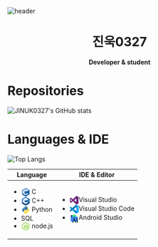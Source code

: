 ![header](https://capsule-render.vercel.app/api?type=waving&color=gradient&customColorList=0,2,3,5,30&height=250&section=header&text=JINUK0327&fontSize=80&fontAlignY=40)
<h1 align="center">진욱0327</h1>
<p align="center">
  <b>Developer & student</b>
</p>

<h1>Repositories</h1>

![JINUK0327's GitHub stats](https://github-readme-stats.vercel.app/api?username=JINUK0327&hide=contribs&show_icons=true&theme=tokyonight&locale=kr,en)

<h1>Languages & IDE</h1>

![Top Langs](https://github-readme-stats.vercel.app/api/top-langs/?username=JINUK0327&langs_count=5&layout=donut&hide_border=true&size_weight=1&count_weight=1&theme=tokyonight)
<table>
    <thead>
        <tr>
          <th>Language</th>
          <th>IDE & Editor</th>
        </tr>
    </thead>
    <tbody>
        <tr>
           <td>
             <ul>
               <li><img src="https://github.com/devicons/devicon/blob/master/icons/c/c-original.svg" height="20px" align="center"> C</li>
               <li><img src="https://github.com/devicons/devicon/blob/master/icons/cplusplus/cplusplus-original.svg" height="20px" align="center"> C++</li>
               <li><img src="https://github.com/devicons/devicon/blob/master/icons/python/python-original.svg" height="20px" align="center"> Python</li>
               <li>SQL</li>
               <li><img src="https://github.com/devicons/devicon/blob/master/icons/nodejs/nodejs-original.svg" height="20px" align="center"> node.js</li>
             </ul> 
           </td>
          <td>
             <ul>
               <li><img src = "https://github.com/devicons/devicon/blob/master/icons/visualstudio/visualstudio-plain.svg" height="20px" align="center">Visual Studio</li>
               <li><img src = "https://github.com/devicons/devicon/blob/master/icons/vscode/vscode-original.svg" height="20px" align="center">Visual Studio Code</li>
               <li><img src="https://github.com/devicons/devicon/blob/master/icons/androidstudio/androidstudio-original.svg" height="20px" align="center">Android Studio</li>
             </ul> 
          </td>
        </tr>
    </tbody>
</table>
